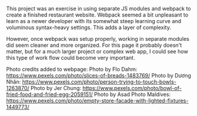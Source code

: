 This project was an exercise in using separate JS modules and webpack to create
a finished restaurant website. Webpack seemed a bit unpleasant to learn as a 
newer developer with its somewhat steep learning curve and voluminous 
syntax-heavy settings. This adds a layer of complexity. 

However, once webpack was setup properly, working in separate modules did seem 
cleaner and more organized. For this page it probably doesn't matter, but for a
much larger project or complex web app, I could see how this type of work flow
could become very important.

Photo credits added to webpage:
Photo by Flo Dahm: https://www.pexels.com/photo/slices-of-breads-1483769/
Photo by Dương Nhân: https://www.pexels.com/photo/person-trying-to-touch-bowls-1263870/
Photo by Jer Chung: https://www.pexels.com/photo/bowl-of-fried-food-and-fried-egg-2059151/
Photo by Asad Photo Maldives: https://www.pexels.com/photo/empty-store-facade-with-lighted-fixtures-1449773/

<!-- <a href="https://www.freepik.com/vectors/culinary">Culinary vector created by freepik - www.freepik.com</a> -->